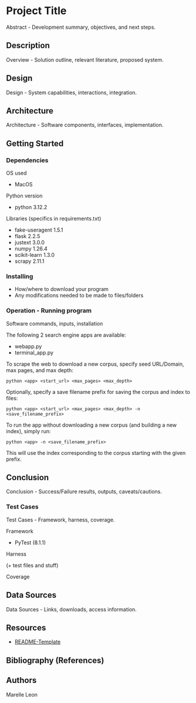 # Project Title

Abstract - Development summary, objectives, and next steps.

## Description

Overview - Solution outline, relevant literature, proposed system.

## Design

Design - System capabilities, interactions, integration.



## Architecture
 
Architecture - Software components, interfaces, implementation.



## Getting Started

### Dependencies

OS used

* MacOS

Python version

* python                    3.12.2

Libraries (specifics in requirements.txt)

* fake-useragent            1.5.1
* flask                     2.2.5
* justext                   3.0.0
* numpy                     1.26.4
* scikit-learn              1.3.0
* scrapy                    2.11.1

### Installing

* How/where to download your program
* Any modifications needed to be made to files/folders

### Operation - Running program

Software commands, inputs, installation

The following 2 search engine apps are available:
* webapp.py
* terminal_app.py

To scrape the web to download a new corpus, specify
seed URL/Domain, max pages, and max depth:
```
python <app> <start_url> <max_pages> <max_depth>
```

Optionally, specify a save filename prefix for saving the corpus and index to files:
```
python <app> <start_url> <max_pages> <max_depth> -n <save_filename_prefix>
```

To run the app without downloading a new corpus (and building a new index), simply run:
```
python <app> -n <save_filename_prefix>
```
This will use the index corresponding to the corpus starting with the given prefix.


## Conclusion

Conclusion - Success/Failure results, outputs, caveats/cautions.


### Test Cases

Test Cases - Framework, harness, coverage.

Framework

* PyTest (8.1.1)

Harness



(+ test files and stuff)


Coverage 




## Data Sources

Data Sources - Links, downloads, access information.


## Resources

* [README-Template](https://gist.github.com/DomPizzie/7a5ff55ffa9081f2de27c315f5018afc)



## Bibliography (References)



## Authors

Marelle Leon